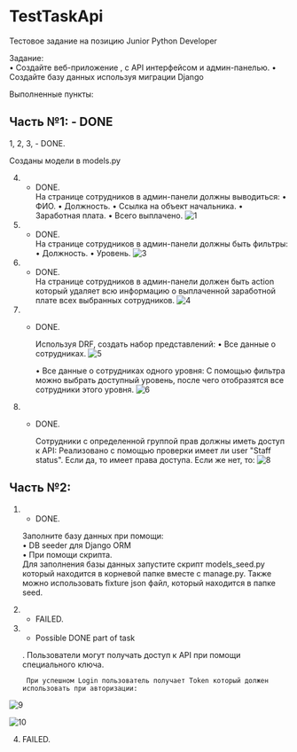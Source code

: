 # TestTaskApi

Тестовое задание на позицию Junior Python Developer


Задание:  
• Создайте веб-приложение , с API интерфейсом и админ-панелью.
• Создайте базу данных используя миграции Django

Выполненные пункты:

## Часть №1: - DONE  

  1, 2, 3, - DONE.  
  
  Созданы модели в models.py 
  
  4. - DONE.  
        На странице сотрудников в админ-панели должны выводиться: 
        • ФИО.
        • Должность.
        • Ссылка на объект начальника.
        • Заработная плата.
        • Всего выплачено.
        ![1](https://user-images.githubusercontent.com/62523428/102727297-b8c22600-42d9-11eb-9b44-795f67b2cc5b.png)
  5. - DONE.  
        На странице сотрудников в админ-панели должны быть фильтры: 
        • Должность.
        • Уровень.
        ![3](https://user-images.githubusercontent.com/62523428/102727415-5d446800-42da-11eb-95ce-2fec4187d901.png)
   
  6. - DONE.  
       На странице сотрудников в админ-панели должен быть action который удаляет всю
       информацию о выплаченной заработной плате всех выбранных сотрудников.
       ![4](https://user-images.githubusercontent.com/62523428/102727526-f70c1500-42da-11eb-9ee9-e798a34e91d8.png)
       
  7. - DONE.  
  
       Используя DRF, создать набор представлений:
         • Все данные о сотрудниках.
         ![5](https://user-images.githubusercontent.com/62523428/102727647-c4165100-42db-11eb-8e44-b276c9ecce23.png)
         
         • Все данные о сотрудниках одного уровня:
             С помощью фильтра можно выбрать доступный уровень, после чего отобразятся все сотрудники этого уровня.
        ![6](https://user-images.githubusercontent.com/62523428/102727659-d2fd0380-42db-11eb-8352-9db4e1de93fc.png)
        
  8. - DONE.  
  
       Сотрудники с определенной группой прав должны иметь доступ к API:
           Реализовано с помощью проверки имеет ли user "Staff status". Если да, то имеет права доступа.
           Если же нет, то:
           ![8](https://user-images.githubusercontent.com/62523428/102727884-6f73d580-42dd-11eb-85ee-5eb84300f58d.png)
           
          
## Часть №2:
  1. - DONE.  
  
      Заполните базу данных при помощи:  
          • DB seeder для Django ORM  
          • При помощи скрипта.  
         Для заполнения базы данных запустите скрипт models_seed.py который находится в корневой папке вместе с manage.py.
         Также можно использовать fixture json файл, который находится в папке seed.
         
  2. - FAILED.  
  
  3. - Possible DONE part of task  
  
      . Пользователи могут получать доступ к API при помощи специального ключа.
      
          При успешном Login пользователь получает Token который должен использовать при авторизации:
   ![9](https://user-images.githubusercontent.com/62523428/102728380-73edbd80-42e0-11eb-88ce-f49b7d1f45b5.png)
   
   ![10](https://user-images.githubusercontent.com/62523428/102728383-76501780-42e0-11eb-8de6-07082a92e02c.png)
            
  4. FAILED.
      
